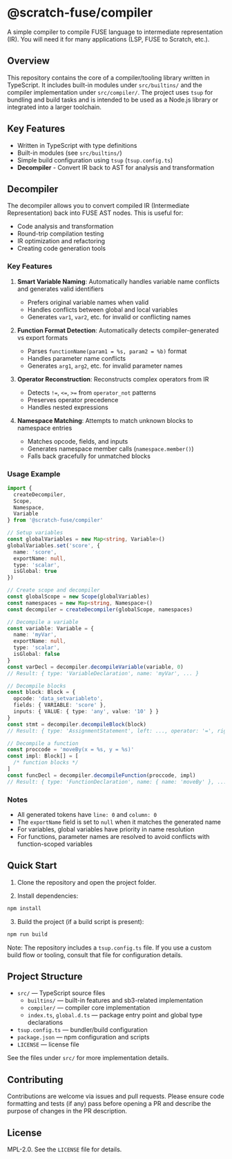 # @scratch-fuse/compiler

A simple compiler to compile FUSE language to intermediate representation (IR). You will need it for many applications (LSP, FUSE to Scratch, etc.).

## Overview

This repository contains the core of a compiler/tooling library written in TypeScript. It includes built-in modules under `src/builtins/` and the compiler implementation under `src/compiler/`. The project uses `tsup` for bundling and build tasks and is intended to be used as a Node.js library or integrated into a larger toolchain.

## Key Features

- Written in TypeScript with type definitions
- Built-in modules (see `src/builtins/`)
- Simple build configuration using `tsup` (`tsup.config.ts`)
- **Decompiler** - Convert IR back to AST for analysis and transformation

## Decompiler

The decompiler allows you to convert compiled IR (Intermediate Representation) back into FUSE AST nodes. This is useful for:

- Code analysis and transformation
- Round-trip compilation testing
- IR optimization and refactoring
- Creating code generation tools

### Key Features

1. **Smart Variable Naming**: Automatically handles variable name conflicts and generates valid identifiers
   - Prefers original variable names when valid
   - Handles conflicts between global and local variables
   - Generates `var1`, `var2`, etc. for invalid or conflicting names

2. **Function Format Detection**: Automatically detects compiler-generated vs export formats
   - Parses `functionName(param1 = %s, param2 = %b)` format
   - Handles parameter name conflicts
   - Generates `arg1`, `arg2`, etc. for invalid parameter names

3. **Operator Reconstruction**: Reconstructs complex operators from IR
   - Detects `!=`, `<=`, `>=` from `operator_not` patterns
   - Preserves operator precedence
   - Handles nested expressions

4. **Namespace Matching**: Attempts to match unknown blocks to namespace entries
   - Matches opcode, fields, and inputs
   - Generates namespace member calls (`namespace.member()`)
   - Falls back gracefully for unmatched blocks

### Usage Example

```typescript
import {
  createDecompiler,
  Scope,
  Namespace,
  Variable
} from '@scratch-fuse/compiler'

// Setup variables
const globalVariables = new Map<string, Variable>()
globalVariables.set('score', {
  name: 'score',
  exportName: null,
  type: 'scalar',
  isGlobal: true
})

// Create scope and decompiler
const globalScope = new Scope(globalVariables)
const namespaces = new Map<string, Namespace>()
const decompiler = createDecompiler(globalScope, namespaces)

// Decompile a variable
const variable: Variable = {
  name: 'myVar',
  exportName: null,
  type: 'scalar',
  isGlobal: false
}
const varDecl = decompiler.decompileVariable(variable, 0)
// Result: { type: 'VariableDeclaration', name: 'myVar', ... }

// Decompile blocks
const block: Block = {
  opcode: 'data_setvariableto',
  fields: { VARIABLE: 'score' },
  inputs: { VALUE: { type: 'any', value: '10' } }
}
const stmt = decompiler.decompileBlock(block)
// Result: { type: 'AssignmentStatement', left: ..., operator: '=', right: ... }

// Decompile a function
const proccode = 'moveBy(x = %s, y = %s)'
const impl: Block[] = [
  /* function blocks */
]
const funcDecl = decompiler.decompileFunction(proccode, impl)
// Result: { type: 'FunctionDeclaration', name: { name: 'moveBy' }, ... }
```

### Notes

- All generated tokens have `line: 0` and `column: 0`
- The `exportName` field is set to `null` when it matches the generated name
- For variables, global variables have priority in name resolution
- For functions, parameter names are resolved to avoid conflicts with function-scoped variables

## Quick Start

1. Clone the repository and open the project folder.

2. Install dependencies:

```bash
npm install
```

3. Build the project (if a build script is present):

```bash
npm run build
```

Note: The repository includes a `tsup.config.ts` file. If you use a custom build flow or tooling, consult that file for configuration details.

## Project Structure

- `src/` — TypeScript source files
  - `builtins/` — built-in features and sb3-related implementation
  - `compiler/` — compiler core implementation
  - `index.ts`, `global.d.ts` — package entry point and global type declarations
- `tsup.config.ts` — bundler/build configuration
- `package.json` — npm configuration and scripts
- `LICENSE` — license file

See the files under `src/` for more implementation details.

## Contributing

Contributions are welcome via issues and pull requests. Please ensure code formatting and tests (if any) pass before opening a PR and describe the purpose of changes in the PR description.

## License

MPL-2.0. See the `LICENSE` file for details.
